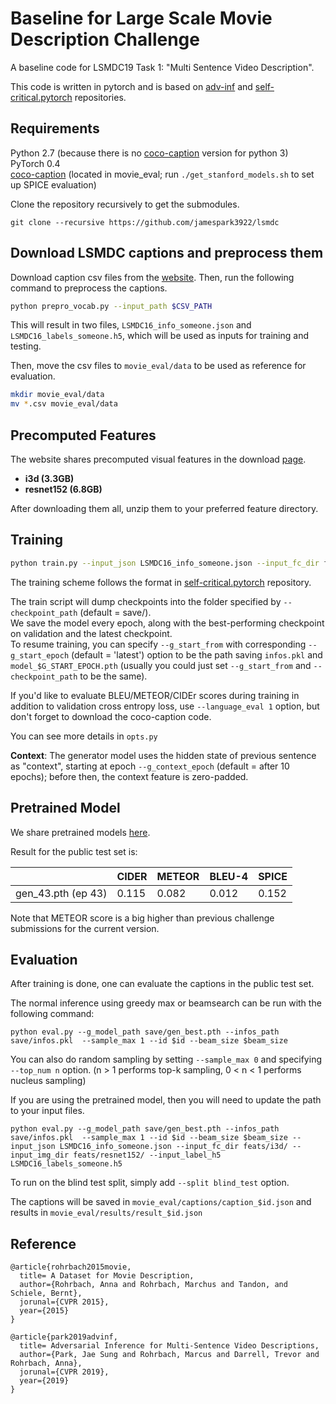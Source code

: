 # Baseline for Large Scale Movie Description Challenge

A baseline code for LSMDC19 Task 1: "Multi Sentence Video Description". 

This code is written in pytorch and is based on [adv-inf](https://github.com/jamespark3922/adv-inf) and [self-critical.pytorch](https://github.com/ruotianluo/self-critical.pytorch) repositories.

## Requirements
Python 2.7 (because there is no [coco-caption](https://github.com/tylin/coco-caption) version for python 3)  
PyTorch 0.4       
[coco-caption](https://github.com/tylin/coco-caption) (located in movie_eval; run `./get_stanford_models.sh` to set up SPICE evaluation)

Clone the repository recursively to get the submodules.

```git clone --recursive https://github.com/jamespark3922/lsmdc```

## Download LSMDC captions and preprocess them
Download caption csv files from the [website](https://sites.google.com/site/describingmovies/download?authuser=0). 
Then, run the following command to preprocess the captions.
```bash
python prepro_vocab.py --input_path $CSV_PATH
```
This will result in two files, `LSMDC16_info_someone.json` and `LSMDC16_labels_someone.h5`, which will be used as inputs for training and testing.

Then, move the csv files to `movie_eval/data` to be used as reference for evaluation.
```bash
mkdir movie_eval/data
mv *.csv movie_eval/data
```

## Precomputed Features
The website shares precomputed visual features in the download [page](https://sites.google.com/site/describingmovies/download?authuser=0).
- **i3d (3.3GB)** 
- **resnet152 (6.8GB)**

After downloading them all, unzip them to your preferred feature directory.

## Training
```bash
python train.py --input_json LSMDC16_info_someone.json --input_fc_dir feats/i3d/ --input_img_dir feats/resnet152/ --input_label_h5 LSMDC16_labels_someone.h5 --learning_rate 5e-4 --learning_rate_decay_start 0 --scheduled_sampling_start 0 --val_videos_use -1 --losses_print_every 10 --batch_size 16 
```
The training scheme follows the format in [self-critical.pytorch](https://github.com/ruotianluo/self-critical.pytorch) repository.

The train script will dump checkpoints into the folder specified by `--checkpoint_path` (default = save/).   
We save the model every epoch, along with the best-performing checkpoint on validation and the latest checkpoint.  
To resume training, you can specify `--g_start_from` with corresponding `--g_start_epoch` (default = 'latest') option to be the path saving `infos.pkl` and `model_$G_START_EPOCH.pth` (usually you could just set `--g_start_from` and `--checkpoint_path` to be the same).  

If you'd like to evaluate BLEU/METEOR/CIDEr scores during training in addition to validation cross entropy loss, use `--language_eval 1` option, but don't forget to download the coco-caption code.

You can see more details in `opts.py`

**Context**: The generator model uses the hidden state of previous sentence as "context", starting at epoch `--g_context_epoch` (default = after 10 epochs); before then, the context feature is zero-padded.

## Pretrained Model

We share pretrained models [here](https://drive.google.com/drive/u/0/folders/19epC22JhlcMx7DZU82OqAVbgfCmTs38Y).

Result for the public test set is:

|                       | CIDER         | METEOR       | BLEU-4       | SPICE 
| -------------         | ------------- |------------- |------------- | ------------- 
| gen_43.pth (ep 43)    | 0.115         | 0.082         | 0.012         | 0.152

Note that METEOR score is a big higher than previous challenge submissions for the current version.

## Evaluation
After training is done, one can evaluate the captions in the public test set.

The normal inference using greedy max or beamsearch can be run with the following command:
```angular2html
python eval.py --g_model_path save/gen_best.pth --infos_path save/infos.pkl  --sample_max 1 --id $id --beam_size $beam_size
```
You can also do random sampling by setting `--sample_max 0` and specifying `--top_num n` option. (n > 1 performs top-k sampling, 0 < n < 1 performs nucleus sampling)

If you are using the pretrained model, then you will need to update the path to your input files.
```angular2html
python eval.py --g_model_path save/gen_best.pth --infos_path save/infos.pkl  --sample_max 1 --id $id --beam_size $beam_size --input_json LSMDC16_info_someone.json --input_fc_dir feats/i3d/ --input_img_dir feats/resnet152/ --input_label_h5 LSMDC16_labels_someone.h5
```

To run on the blind test split, simply add `--split blind_test` option.

The captions will be saved in `movie_eval/captions/caption_$id.json` and results in `movie_eval/results/result_$id.json`

## Reference

```
@article{rohrbach2015movie,
  title= A Dataset for Movie Description,
  author={Rohrbach, Anna and Rohrbach, Marchus and Tandon, and Schiele, Bernt},
  jorunal={CVPR 2015},
  year={2015}
}

@article{park2019advinf,
  title= Adversarial Inference for Multi-Sentence Video Descriptions,
  author={Park, Jae Sung and Rohrbach, Marcus and Darrell, Trevor and Rohrbach, Anna},
  jorunal={CVPR 2019},
  year={2019}
}
```
